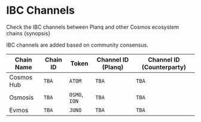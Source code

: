 <!--
order: 5
-->

# IBC Channels

Check the IBC channels between Planq and other Cosmos ecosystem chains {synopsis}

IBC channels are added based on community consensus.



| Chain Name | Chain ID    | Token          | Channel ID (Planq) | Channel ID (Counterparty) |
|------------|-------------| -------------- | ------------------ | ------------------------ |
| Cosmos Hub | `TBA`       | `ATOM`         | `TBA`        | `TBA`            |
| Osmosis    | `TBA` | `OSMO`, `ION`  | `TBA`        | `TBA`            |
| Evmos      | `TBA`    | `JUNO`         | `TBA`        | `TBA`              |

